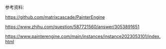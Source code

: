 参考资料:

https://github.com/matrixcascade/PainterEngine

https://www.zhihu.com/question/587721560/answer/3053891651

https://www.painterengine.com/main/instances/instance2023053101/index.html
